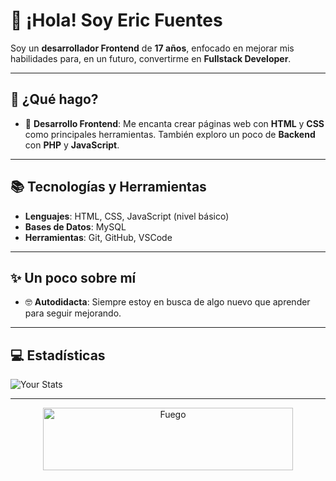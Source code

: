 # 👋 ¡Hola! Soy **Eric Fuentes**

Soy un **desarrollador Frontend** de **17 años**, enfocado en mejorar mis habilidades para, en un futuro, convertirme en **Fullstack Developer**.

---

## 🚀 ¿Qué hago?

- 🔧 **Desarrollo Frontend**: Me encanta crear páginas web con **HTML** y **CSS** como principales herramientas. También exploro un poco de **Backend** con **PHP** y **JavaScript**.

---

## 📚 Tecnologías y Herramientas

- **Lenguajes**: HTML, CSS, JavaScript (nivel básico)
- **Bases de Datos**: MySQL
- **Herramientas**: Git, GitHub, VSCode

---

## ✨ Un poco sobre mí

- 🤓 **Autodidacta**: Siempre estoy en busca de algo nuevo que aprender para seguir mejorando.
---

## 💻 Estadísticas

![Your Stats](https://github-readme-stats.vercel.app/api?username=EricFuentes7&show_icons=true&theme=radical)

---

<p align="center">
    <img src="https://www.gifsanimados.org/data/media/90/fuego-imagen-animada-0419.gif" alt="Fuego" width="400" height="100">
</p>

